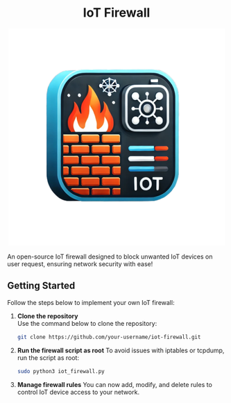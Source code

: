 # <div align="center">**IoT Firewall**</div>

<p align="center">
<img src="./assets/iot_firewall_icon.png" width="500" height="500" >

   
An open-source IoT firewall designed to block unwanted IoT devices on user request, ensuring network security with ease!

## Getting Started

Follow the steps below to implement your own IoT firewall:

1. **Clone the repository**  
   Use the command below to clone the repository:
   ```bash
   git clone https://github.com/your-username/iot-firewall.git

2. **Run the firewall script as root**
  To avoid issues with iptables or tcpdump, run the script as root:
     ```bash
     sudo python3 iot_firewall.py

3. **Manage firewall rules**
  You can now add, modify, and delete rules to control IoT device access to your network.
